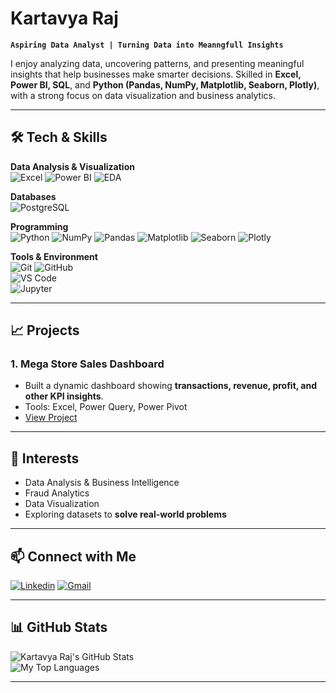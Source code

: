 # Kartavya Raj 

**`Aspiring Data Analyst | Turning Data into Meanngfull Insights`**

I enjoy analyzing data, uncovering patterns, and presenting meaningful insights that help businesses make smarter decisions. Skilled in **Excel, Power BI, SQL**, and **Python (Pandas, NumPy, Matplotlib, Seaborn, Plotly)**, with a strong focus on data visualization and business analytics.

---

## 🛠️ Tech & Skills

**Data Analysis & Visualization**  
![Excel](https://img.shields.io/badge/Excel-217346?style=for-the-badge&logo=microsoft-excel&logoColor=white) 
![Power BI](https://img.shields.io/badge/Power_BI-F2C811?style=for-the-badge&logo=microsoft-power-bi&logoColor=black) 
![EDA](https://img.shields.io/badge/EDA-4B0082?style=for-the-badge&logo=data:image/png;base64,iVBORw0KGgo)  

**Databases**  
![PostgreSQL](https://img.shields.io/badge/PostgreSQL-316192?style=for-the-badge&logo=postgresql&logoColor=white)  

**Programming**  
![Python](https://img.shields.io/badge/Python-3776AB?style=for-the-badge&logo=python&logoColor=white) 
![NumPy](https://img.shields.io/badge/NumPy-013243?style=for-the-badge&logo=numpy&logoColor=white) 
![Pandas](https://img.shields.io/badge/Pandas-150458?style=for-the-badge&logo=pandas&logoColor=white) 
![Matplotlib](https://img.shields.io/badge/Matplotlib-F1A53B?style=for-the-badge&logo=matplotlib&logoColor=white) 
![Seaborn](https://img.shields.io/badge/Seaborn-4C77A0?style=for-the-badge&logo=seaborn&logoColor=white) 
![Plotly](https://img.shields.io/badge/Plotly-3F4F75?style=for-the-badge&logo=plotly&logoColor=white)


**Tools & Environment**  
![Git](https://img.shields.io/badge/Git-F05032?style=for-the-badge&logo=git&logoColor=white) 
![GitHub](https://img.shields.io/badge/GitHub-181717?style=for-the-badge&logo=github&logoColor=white)  
![VS Code](https://img.shields.io/badge/VS_Code-007ACC?style=for-the-badge&logo=visual-studio-code&logoColor=white)  
![Jupyter](https://img.shields.io/badge/Jupyter-F37626?style=for-the-badge&logo=jupyter&logoColor=white)  

---

## 📈 Projects

### 1. **Mega Store Sales Dashboard**
- Built a dynamic dashboard showing **transactions, revenue, profit, and other KPI insights**.  
- Tools: Excel, Power Query, Power Pivot
- [View Project](#)
  
---

## 🌟 Interests

- Data Analysis & Business Intelligence  
- Fraud Analytics
- Data Visualization
- Exploring datasets to **solve real-world problems**  

---

## 📫 Connect with Me

[![Linkedin](https://skillicons.dev/icons?i=linkedin&theme=light)](www.linkedin.com/in/kartavyaraj) 
[![Gmail](https://skillicons.dev/icons?i=gmail&theme=light)](mailto:kartavyarajput108@gmail.com)


---

## 📊 GitHub Stats

![Kartavya Raj's GitHub Stats](https://github-readme-stats.vercel.app/api?username=kartavyaraj&show_icons=true&theme=radical&include_all_commits=true)  
![My Top Languages](https://github-readme-stats.vercel.app/api/top-langs/?username=kartavyaraj&layout=compact&theme=radical)  


---

